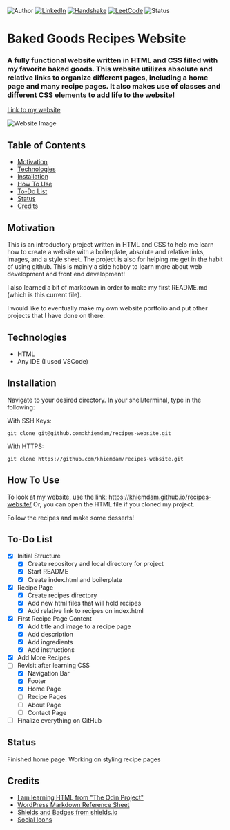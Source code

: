 <!-- Shields from shields.io -->
![Author][author-shield]
[![LinkedIn][linkedin-shield]][linkedin-url] [![Handshake][handshake-shield]][handshake-url] [![LeetCode][leetcode-shield]][leetcode-url] ![Status][status-shield]

# Baked Goods Recipes Website

### A fully functional website written in HTML and CSS filled with my favorite baked goods. This website utilizes absolute and relative links to organize different pages, including a home page and many recipe pages. It also makes use of classes and different CSS elements to add life to the website!

[Link to my website](https://khiemdam.github.io/recipes-website/)

![Website Image](./readme-images/website-homepage.png)

## Table of Contents
* [Motivation](#motivation)
* [Technologies](#technologies)
* [Installation](#installation)
* [How To Use](#how-to-use)
* [To-Do List](#to-do-list)
* [Status](#status)
* [Credits](#credits)

## Motivation

This is an introductory project written in HTML and CSS to help me learn how to create a website with a boilerplate, absolute and relative links, images, and a style sheet. The project is also for helping me get in the habit of using github. This is mainly a side hobby to learn more about web development and front end development!

I also learned a bit of markdown in order to make my first README.md (which is this current file).

I would like to eventually make my own website portfolio and put other projects that I have done on there.

## Technologies
* HTML
* Any IDE (I used VSCode)

## Installation
Navigate to your desired directory. In your shell/terminal, type in the following:

With SSH Keys:
```
git clone git@github.com:khiemdam/recipes-website.git
```
With HTTPS:
```
git clone https://github.com/khiemdam/recipes-website.git
```


## How To Use
To look at my website, use the link: https://khiemdam.github.io/recipes-website/
Or, you can open the HTML file if you cloned my project.

Follow the recipes and make some desserts!

## To-Do List
- [X] Initial Structure
    - [X] Create repository and local directory for project
    - [X] Start README
    - [X] Create index.html and boilerplate
- [X] Recipe Page
    - [X] Create recipes directory
    - [X] Add new html files that will hold recipes
    - [X] Add relative link to recipes on index.html
- [X] First Recipe Page Content
    - [X] Add title and image to a recipe page
    - [X] Add description
    - [X] Add ingredients
    - [X] Add instructions
- [X] Add More Recipes
- [ ] Revisit after learning CSS
    - [X] Navigation Bar
    - [X] Footer
    - [X] Home Page
    - [ ] Recipe Pages
    - [ ] About Page
    - [ ] Contact Page
- [ ] Finalize everything on GitHub

## Status
Finished home page. Working on styling recipe pages

## Credits
* [I am learning HTML from "The Odin Project"](https://www.theodinproject.com/)
* [WordPress Markdown Reference Sheet](https://wordpress.com/support/markdown-quick-reference/)
* [Shields and Badges from shields.io](shields.io)
* [Social Icons](https://fontawesome.com/)

<!-- Links & Images -->
[author-shield]: https://img.shields.io/badge/Author-Khiem_Dam-555?style=for-the-badge&color=999
[linkedin-shield]: https://img.shields.io/badge/LinkedIn-555?style=for-the-badge&logo=linkedIn
[linkedin-url]: https://www.linkedin.com/in/khiemd/
[handshake-shield]: https://img.shields.io/badge/Handshake-555?style=for-the-badge&logo=handshake&logoColor=white
[handshake-url]: https://app.joinhandshake.com/stu/users/31441591
[leetcode-shield]: https://img.shields.io/badge/LeetCode-555?style=for-the-badge&logo=leetcode&logoColor=white
[leetcode-url]: https://leetcode.com/khiemdam/
[status-shield]: https://img.shields.io/badge/status-WIP-555?style=for-the-badge&color=FFA500
